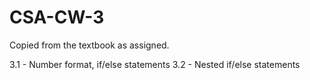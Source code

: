 # CSA-CW-3
Copied from the textbook as assigned.

3.1 - Number format, if/else statements
3.2 - Nested if/else statements
